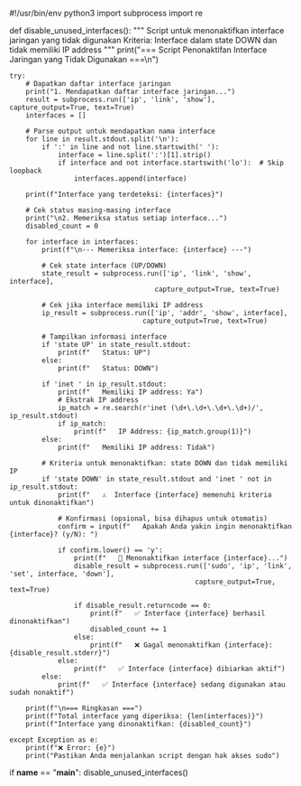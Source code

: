 #!/usr/bin/env python3
import subprocess
import re

def disable_unused_interfaces():
    """
    Script untuk menonaktifkan interface jaringan yang tidak digunakan
    Kriteria: Interface dalam state DOWN dan tidak memiliki IP address
    """
    print("=== Script Penonaktifan Interface Jaringan yang Tidak Digunakan ===\n")
    
    try:
        # Dapatkan daftar interface jaringan
        print("1. Mendapatkan daftar interface jaringan...")
        result = subprocess.run(['ip', 'link', 'show'], capture_output=True, text=True)
        interfaces = []
        
        # Parse output untuk mendapatkan nama interface
        for line in result.stdout.split('\n'):
            if ':' in line and not line.startswith(' '):
                interface = line.split(':')[1].strip()
                if interface and not interface.startswith('lo'):  # Skip loopback
                    interfaces.append(interface)
        
        print(f"Interface yang terdeteksi: {interfaces}")
        
        # Cek status masing-masing interface
        print("\n2. Memeriksa status setiap interface...")
        disabled_count = 0
        
        for interface in interfaces:
            print(f"\n--- Memeriksa interface: {interface} ---")
            
            # Cek state interface (UP/DOWN)
            state_result = subprocess.run(['ip', 'link', 'show', interface], 
                                        capture_output=True, text=True)
            
            # Cek jika interface memiliki IP address
            ip_result = subprocess.run(['ip', 'addr', 'show', interface], 
                                     capture_output=True, text=True)
            
            # Tampilkan informasi interface
            if 'state UP' in state_result.stdout:
                print(f"   Status: UP")
            else:
                print(f"   Status: DOWN")
                
            if 'inet ' in ip_result.stdout:
                print(f"   Memiliki IP address: Ya")
                # Ekstrak IP address
                ip_match = re.search(r'inet (\d+\.\d+\.\d+\.\d+)/', ip_result.stdout)
                if ip_match:
                    print(f"   IP Address: {ip_match.group(1)}")
            else:
                print(f"   Memiliki IP address: Tidak")
            
            # Kriteria untuk menonaktifkan: state DOWN dan tidak memiliki IP
            if 'state DOWN' in state_result.stdout and 'inet ' not in ip_result.stdout:
                print(f"   ⚠️  Interface {interface} memenuhi kriteria untuk dinonaktifkan")
                
                # Konfirmasi (opsional, bisa dihapus untuk otomatis)
                confirm = input(f"   Apakah Anda yakin ingin menonaktifkan {interface}? (y/N): ")
                
                if confirm.lower() == 'y':
                    print(f"   🔴 Menonaktifkan interface {interface}...")
                    disable_result = subprocess.run(['sudo', 'ip', 'link', 'set', interface, 'down'], 
                                                  capture_output=True, text=True)
                    
                    if disable_result.returncode == 0:
                        print(f"   ✅ Interface {interface} berhasil dinonaktifkan")
                        disabled_count += 1
                    else:
                        print(f"   ❌ Gagal menonaktifkan {interface}: {disable_result.stderr}")
                else:
                    print(f"   ✅ Interface {interface} dibiarkan aktif")
            else:
                print(f"   ✅ Interface {interface} sedang digunakan atau sudah nonaktif")
        
        print(f"\n=== Ringkasan ===")
        print(f"Total interface yang diperiksa: {len(interfaces)}")
        print(f"Interface yang dinonaktifkan: {disabled_count}")
        
    except Exception as e:
        print(f"❌ Error: {e}")
        print("Pastikan Anda menjalankan script dengan hak akses sudo")

if __name__ == "__main__":
    disable_unused_interfaces()
